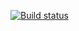 [![Build status](https://ci.appveyor.com/api/projects/status/r7eey9ajmix0q0g7?svg=true)](https://ci.appveyor.com/project/Andrey09123/ahj-homeworks-dom)